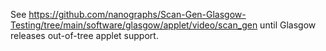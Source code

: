 See https://github.com/nanographs/Scan-Gen-Glasgow-Testing/tree/main/software/glasgow/applet/video/scan_gen until Glasgow releases out-of-tree applet support.